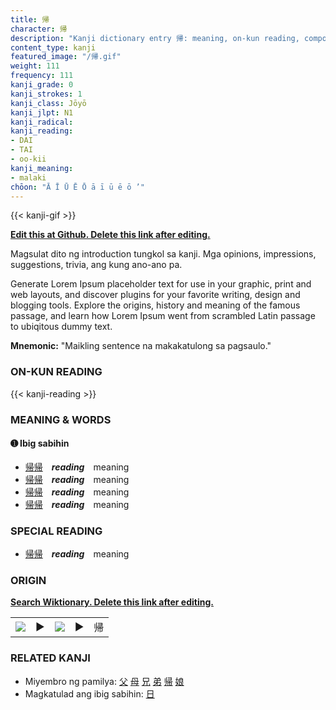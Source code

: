 ```yaml
---
title: 帰
character: 帰
description: "Kanji dictionary entry 帰: meaning, on-kun reading, compounds, origin, related kanji"
content_type: kanji
featured_image: "/帰.gif"
weight: 111
frequency: 111
kanji_grade: 0
kanji_strokes: 1
kanji_class: Jōyō
kanji_jlpt: N1
kanji_radical: 
kanji_reading: 
- DAI
- TAI
- oo-kii
kanji_meaning:
- malaki
chōon: "Ā Ī Ū Ē Ō ā ī ū ē ō ’"
---
```

[//]: # (Don't edit the line below. Kanji animated GIF code is automatically generated.)
{{< kanji-gif >}}

[//]: # (Edit below this line.)

**[Edit this at Github. Delete this link after editing.](https://github.com/tim0g/tim/tree/main/content/kanji/帰/index.md)**

Magsulat dito ng introduction tungkol sa kanji. Mga opinions, impressions, suggestions, trivia, ang kung ano-ano pa.

Generate Lorem Ipsum placeholder text for use in your graphic, print and web layouts, and discover plugins for your favorite writing, design and blogging tools. Explore the origins, history and meaning of the famous passage, and learn how Lorem Ipsum went from scrambled Latin passage to ubiqitous dummy text.
 
**Mnemonic:** "Maikling sentence na makakatulong sa pagsaulo."

### ON-KUN READING

[//]: # (Don't edit the line below. ON-KUN READING code is automatically generated.)
{{< kanji-reading >}}

### MEANING & WORDS

#### ➊ **Ibig sabihin**
  - [帰](../帰)[帰](../帰)　***reading***　meaning
  - [帰](../帰)[帰](../帰)　***reading***　meaning
  - [帰](../帰)[帰](../帰)　***reading***　meaning
  - [帰](../帰)[帰](../帰)　***reading***　meaning

### SPECIAL READING
  - [帰](../帰)[帰](../帰)　***reading***　meaning

### ORIGIN

**[Search Wiktionary. Delete this link after editing.](https://wiktionary.org/wiki/帰)**
<table class="kanji-table"><tr><td>
<img src="60px-帰-bronze.svg.png">
</td><td>▶</td><td>
<img src="60px-帰-oracle.svg.png">
</td><td>▶</td>
<td class="kanji-origin">帰</td>
</tr></table>

### RELATED KANJI
- Miyembro ng pamilya: [父](../父) [母](../母) [兄](../兄) [弟](../弟) [帰](../帰) [娘](../娘)
- Magkatulad ang ibig sabihin: [日](../日)
